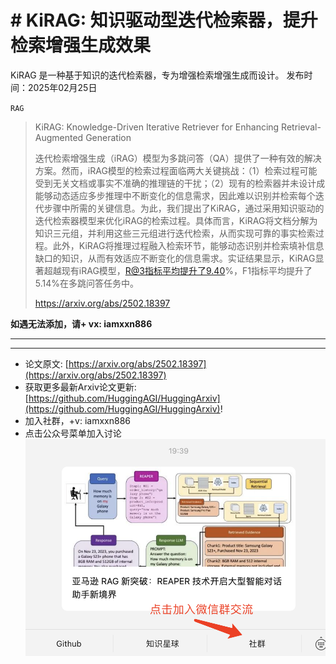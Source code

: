 # # KiRAG: 知识驱动型迭代检索器，提升检索增强生成效果
KiRAG 是一种基于知识的迭代检索器，专为增强检索增强生成而设计。
发布时间：2025年02月25日

`RAG`
> KiRAG: Knowledge-Driven Iterative Retriever for Enhancing Retrieval-Augmented Generation
>
> 迭代检索增强生成（iRAG）模型为多跳问答（QA）提供了一种有效的解决方案。然而，iRAG模型的检索过程面临两大关键挑战：（1）检索过程可能受到无关文档或事实不准确的推理链的干扰；（2）现有的检索器并未设计成能够动态适应多步推理中不断变化的信息需求，因此难以识别并检索每个迭代步骤中所需的关键信息。为此，我们提出了KiRAG，通过采用知识驱动的迭代检索器模型来优化iRAG的检索过程。具体而言，KiRAG将文档分解为知识三元组，并利用这些三元组进行迭代检索，从而实现可靠的事实检索过程。此外，KiRAG将推理过程融入检索环节，能够动态识别并检索填补信息缺口的知识，从而有效适应不断变化的信息需求。实证结果显示，KiRAG显著超越现有iRAG模型，R@3指标平均提升了9.40%，F1指标平均提升了5.14%在多跳问答任务中。
>
> https://arxiv.org/abs/2502.18397

**如遇无法添加，请+ vx: iamxxn886**
<hr />


<hr />

- 论文原文: [https://arxiv.org/abs/2502.18397](https://arxiv.org/abs/2502.18397)
- 获取更多最新Arxiv论文更新: [https://github.com/HuggingAGI/HuggingArxiv](https://github.com/HuggingAGI/HuggingArxiv)!
- 加入社群，+v: iamxxn886
- 点击公众号菜单加入讨论
![](https://raw.githubusercontent.com/HuggingAGI/wx_assets/main/2024/07/31/1722434818326-94339e92-22f1-4472-9d27-fed232f70b5d.jpeg)